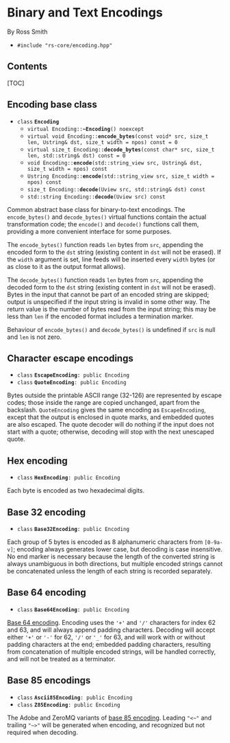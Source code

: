 # Binary and Text Encodings #

By Ross Smith

* `#include "rs-core/encoding.hpp"`

## Contents ##

[TOC]

## Encoding base class ##

* `class` **`Encoding`**
    * `virtual Encoding::`**`~Encoding`**`() noexcept`
    * `virtual void Encoding::`**`encode_bytes`**`(const void* src, size_t len, Ustring& dst, size_t width = npos) const = 0`
    * `virtual size_t Encoding::`**`decode_bytes`**`(const char* src, size_t len, std::string& dst) const = 0`
    * `void Encoding::`**`encode`**`(std::string_view src, Ustring& dst, size_t width = npos) const`
    * `Ustring Encoding::`**`encode`**`(std::string_view src, size_t width = npos) const`
    * `size_t Encoding::`**`decode`**`(Uview src, std::string& dst) const`
    * `std::string Encoding::`**`decode`**`(Uview src) const`

Common abstract base class for binary-to-text encodings. The `encode_bytes()`
and `decode_bytes()` virtual functions contain the actual transformation code;
the `encode()` and `decode()` functions call them, providing a more convenient
interface for some purposes.

The `encode_bytes()` function reads `len` bytes from `src`, appending the
encoded form to the `dst` string (existing content in `dst` will not be
erased). If the `width` argument is set, line feeds will be inserted every
`width` bytes (or as close to it as the output format allows).

The `decode_bytes()` function reads `len` bytes from `src`, appending the
decoded form to the `dst` string (existing content in `dst` will not be
erased). Bytes in the input that cannot be part of an encoded string are
skipped; output is unspecified if the input string is invalid in some other
way. The return value is the number of bytes read from the input string; this
may be less than `len` if the encoded format includes a termination marker.

Behaviour of `encode_bytes()` and `decode_bytes()` is undefined if `src` is
null and `len` is not zero.

## Character escape encodings ##

* `class` **`EscapeEncoding`**`: public Encoding`
* `class` **`QuoteEncoding`**`: public Encoding`

Bytes outside the printable ASCII range (32-126) are represented by escape
codes; those inside the range are copied unchanged, apart from the backslash.
`QuoteEncoding` gives the same encoding as `EscapeEncoding`, except that the
output is enclosed in quote marks, and embedded quotes are also escaped. The
quote decoder will do nothing if the input does not start with a quote;
otherwise, decoding will stop with the next unescaped quote.

## Hex encoding ##

* `class` **`HexEncoding`**`: public Encoding`

Each byte is encoded as two hexadecimal digits.

## Base 32 encoding ##

* `class` **`Base32Encoding`**`: public Encoding`

Each group of 5 bytes is encoded as 8 alphanumeric characters from `[0-9a-v]`;
encoding always generates lower case, but decoding is case insensitive. No end
marker is necessary because the length of the converted string is always
unambiguous in both directions, but multiple encoded strings cannot be
concatenated unless the length of each string is recorded separately.

## Base 64 encoding ##

* `class` **`Base64Encoding`**`: public Encoding`

[Base 64 encoding](https://en.wikipedia.org/wiki/Base64). Encoding uses the
`'+'` and `'/'` characters for index 62 and 63, and will always append padding
characters. Decoding will accept either `'+'` or `'-'` for 62, `'/'` or `'_'`
for 63, and will work with or without padding characters at the end; embedded
padding characters, resulting from concatenation of multiple encoded strings,
will be handled correctly, and will not be treated as a terminator.

## Base 85 encodings ##

* `class` **`Ascii85Encoding`**`: public Encoding`
* `class` **`Z85Encoding`**`: public Encoding`

The Adobe and ZeroMQ variants of [base 85
encoding](https://en.wikipedia.org/wiki/Ascii85). Leading `"<~"` and trailing
`"~>"` will be generated when encoding, and recognized but not required when
decoding.
